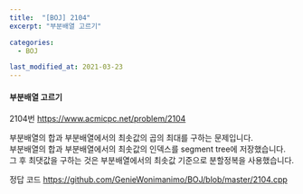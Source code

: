 ```yaml
---
title:  "[BOJ] 2104"
excerpt: "부분배열 고르기"

categories:
  - BOJ

last_modified_at: 2021-03-23
---
```


#### 부분배열 고르기

2104번 <https://www.acmicpc.net/problem/2104>

부분배열의 합과 부분배열에서의 최솟값의 곱의 최대를 구하는 문제입니다.<br>
부분배열의 합과 부분배열에서의 최솟값의 인덱스를 segment tree에 저장했습니다.<br>
그 후 최댓값을 구하는 것은 부분배열에서의 최솟값 기준으로 분할정복을 사용했습니다.

정답 코드 <https://github.com/GenieWonimanimo/BOJ/blob/master/2104.cpp>